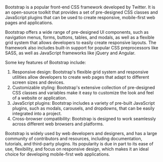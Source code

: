 Bootstrap is a popular front-end CSS framework developed by Twitter. It is an open-source toolkit that provides a set of pre-designed CSS classes and JavaScript plugins that can be used to create responsive, mobile-first web pages and applications.

Bootstrap offers a wide range of pre-designed UI components, such as navigation menus, forms, buttons, tables, and modals, as well as a flexible grid system that allows developers to easily create responsive layouts. The framework also includes built-in support for popular CSS preprocessors like SASS, as well as JavaScript frameworks like jQuery and Angular.

Some key features of Bootstrap include:

1. Responsive design: Bootstrap's flexible grid system and responsive utilities allow developers to create web pages that adapt to different screen sizes and devices.
2. Customizable styling: Bootstrap's extensive collection of pre-designed CSS classes and variables make it easy to customize the look and feel of a website or application.
3. JavaScript plugins: Bootstrap includes a variety of pre-built JavaScript plugins, such as modals, carousels, and dropdowns, that can be easily integrated into a project.
4. Cross-browser compatibility: Bootstrap is designed to work seamlessly across different web browsers and platforms.

Bootstrap is widely used by web developers and designers, and has a large community of contributors and resources, including documentation, tutorials, and third-party plugins. Its popularity is due in part to its ease of use, flexibility, and focus on responsive design, which makes it an ideal choice for developing mobile-first web applications.